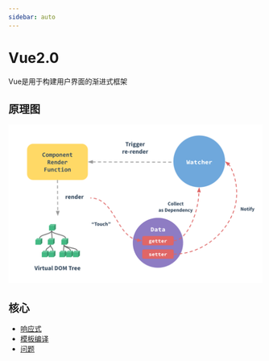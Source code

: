 ```yaml
---
sidebar: auto
---
```


# Vue2.0

Vue是用于构建用户界面的渐进式框架

## 原理图

![render](./images/render.png)

## 核心

- [响应式](./reactive.md)
- [模板编译](./render.md)
- [问题](./questions.md)